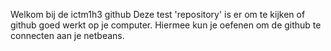 Welkom bij de ictm1h3 github 
Deze test 'repository' is er om te kijken of github goed werkt op je computer. Hiermee kun je oefenen om de github te connecten aan je netbeans. 
